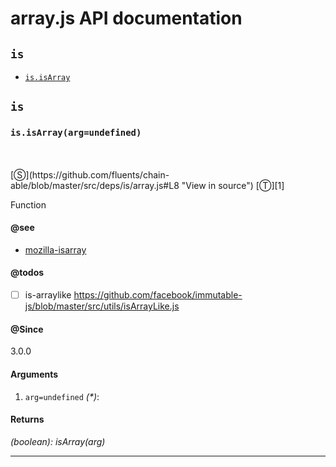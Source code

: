 # array.js API documentation

<!-- div class="toc-container" -->

<!-- div -->

## `is`
* <a href="#is-prototype-isArray"  data-meta="isArray arg undefined"  data-call="isArray arg undefined"  data-category="Methods"  data-description="Function"  data-name="isArray"  data-member="is"  data-see="href https developer mozilla org en docs Web JavaScript Reference Global Objects Array isArray label mozilla isarray"  data-todos="is arraylike https github com facebook immutable js blob master src utils isArrayLike js"  data-all="meta isArray arg undefined call isArray arg undefined category Methods description Function name isArray member is see href https developer mozilla org en docs Web JavaScript Reference Global Objects Array isArray label mozilla isarray notes todos is arraylike https github com facebook immutable js blob master src utils isArrayLike js n klassProps" >`is.isArray`</a>

<!-- /div -->

<!-- /div -->

<!-- div class="doc-container" -->

<!-- div -->

## `is`

<!-- div -->

<h3 id="is-prototype-isArray" data-member="is" data-category="Methods" data-name="isArray"><code>is.isArray(arg=undefined)</code></h3>
<br>
<br>
[&#x24C8;](https://github.com/fluents/chain-able/blob/master/src/deps/is/array.js#L8 "View in source") [&#x24C9;][1]

Function


#### @see 

* <a href="https://developer.mozilla.org/en/docs/Web/JavaScript/Reference/Global_Objects/Array/isArray" >mozilla-isarray</a>

#### @todos 

- [ ] is-arraylike https://github.com/facebook/immutable-js/blob/master/src/utils/isArrayLike.js
 

#### @Since
3.0.0

#### Arguments
1. `arg=undefined` *(&#42;)*:

#### Returns
*(boolean): isArray(arg)*

---

<!-- /div -->

<!-- /div -->

<!-- /div -->

 [1]: #is "Jump back to the TOC."
